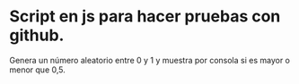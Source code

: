 <html>
    <head>
        <title>Random para pruebas con GITHUB</title>
    </head>
    <body>
        <h1>Script en js para hacer pruebas con github.</h1>
        <p>Genera un número aleatorio entre 0 y 1 y muestra por consola si es mayor o menor que 0,5.</p>
    </body>
    
</html>